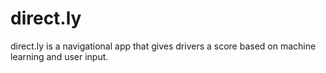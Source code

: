 # direct.ly
direct.ly is a navigational app that gives drivers a score based on machine learning and user input.

